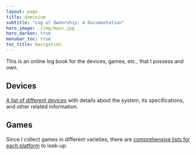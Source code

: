```yaml
---
layout: page
title: dominium
subtitle: "Log of Ownership: A Documentation"
hero_image: ./img/main.jpg
hero_darken: true
menubar_toc: true
toc_title: Navigation
---
```


This is an online log book for the devices, games, etc., that I possess and own.

## Devices

[A list of different devices](./devices/) with details about the system, its specifications, and other related information.

## Games

Since I collect games in different varieties, there are [comprehensive lists for each platform](./games/) to look-up.
